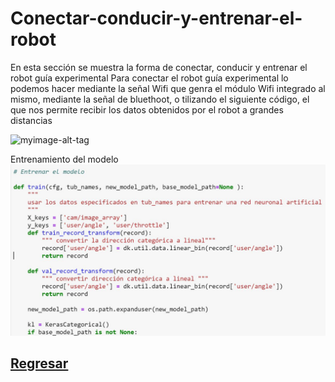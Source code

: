 # Conectar-conducir-y-entrenar-el-robot
En esta sección se muestra la forma de conectar, conducir y entrenar el robot guía experimental
Para conectar el robot guía experimental lo podemos hacer mediante la señal Wifi que genra el módulo Wifi integrado al mismo, mediante la señal de bluethoot, o tilizando el siguiente código, el que nos permite recibir los datos obtenidos por el robot a grandes distancias

![myimage-alt-tag](https://github.com/NorbertoAramayo/archivosnuevos/blob/main/conexi%C3%B3n%20a%20internet.jpg)

Entrenamiento del modelo
![myimage-alt-tag](https://github.com/NorbertoAramayo/archivosnuevos/blob/main/entrenar%20el%20modelo.JPG)

## [Regresar](https://github.com/NorbertoAramayo/Vehiculo-Guia-Autonomo-Experimental/blob/main/README.md#6-conexi%C3%B3n-para-la-conduci%C3%B3n---entrenamiento-del-modelo)
